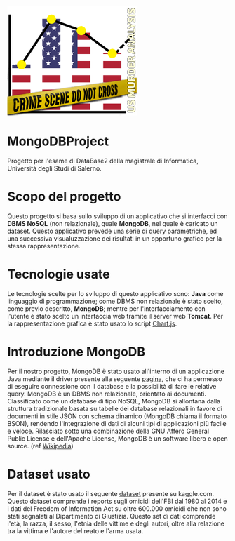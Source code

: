 <img src="https://github.com/mario-santoro/MongoDBProject/blob/master/Icon/db2-ICON2.png" height="250">

# MongoDBProject
Progetto per l'esame di DataBase2 della magistrale di Informatica, Università degli Studi di Salerno.

# Scopo del progetto
Questo progetto si basa sullo sviluppo di un applicativo che si interfacci con <b>DBMS NoSQL</b> (non relazionale), quale <b>MongoDB</b>, nel quale è caricato un dataset. Questo applicativo prevede una serie di query parametriche, ed una successiva visualuzzazione dei risultati in un opportuno grafico per la stessa rappresentazione.

# Tecnologie usate
Le tecnologie scelte per lo sviluppo di questo applicativo sono: <b>Java</b> come linguaggio di programmazione; come DBMS non relazionale è stato scelto, come previo descritto, <b>MongoDB</b>; mentre per l'interfacciamento con l'utente è stato scelto un interfaccia web tramite il server web <b>Tomcat</b>. Per la rappresentazione grafica è stato usato lo script <a href="https://www.chartjs.org/">Chart.js</a>.

# Introduzione MongoDB
Per il nostro progetto, MongoDB è stato usato all'interno di un applicazione Java mediante il driver presente alla seguente <a href="https://mvnrepository.com/artifact/org.mongodb/mongodb-driver-sync">pagina</a>, che ci ha permesso di eseguire connessione con il database e la possibilità di fare le relative query.
MongoDB è un DBMS non relazionale, orientato ai documenti. Classificato come un database di tipo NoSQL, MongoDB si allontana dalla struttura tradizionale basata su tabelle dei database relazionali in favore di documenti in stile JSON con schema dinamico (MongoDB chiama il formato BSON), rendendo l'integrazione di dati di alcuni tipi di applicazioni più facile e veloce. Rilasciato sotto una combinazione della GNU Affero General Public License e dell'Apache License, MongoDB è un software libero e open source. (ref <a href="https://it.wikipedia.org/wiki/MongoDB">Wikipedia</a>)

# Dataset usato
Per il dataset è stato usato il seguente <a href="https://www.kaggle.com/murderaccountability/homicide-reports">dataset</a> presente su kaggle.com. Questo dataset comprende i reports sugli omicidi dell'FBI dal 1980 al 2014 e i dati del Freedom of Information Act su oltre 600.000 omicidi che non sono stati segnalati al Dipartimento di Giustizia. Questo set di dati comprende l'età, la razza, il sesso, l'etnia delle vittime e degli autori, oltre alla relazione tra la vittima e l'autore del reato e l'arma usata. 

